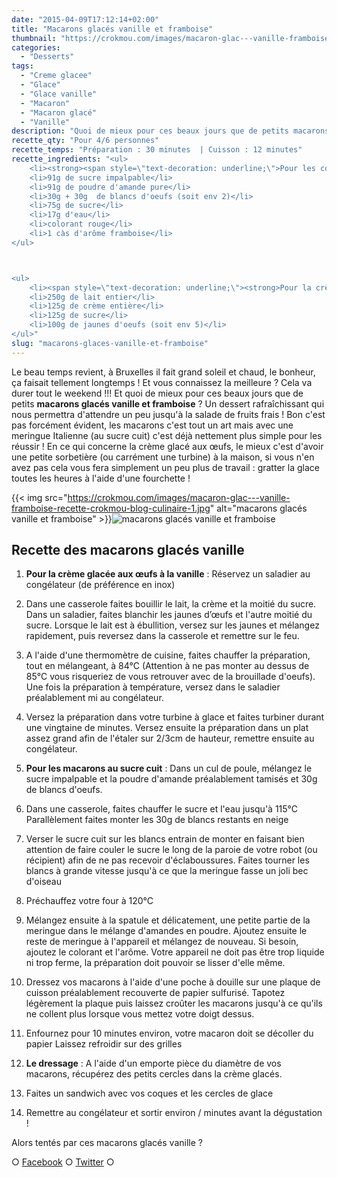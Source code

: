 ```yaml
---
date: "2015-04-09T17:12:14+02:00"
title: "Macarons glacés vanille et framboise"
thumbnail: "https://crokmou.com/images/macaron-glac---vanille-framboise-recette-crokmou-blog-culinaire-2.jpg"
categories:
  - "Desserts"
tags:
  - "Creme glacee"
  - "Glace"
  - "Glace vanille"
  - "Macaron"
  - "Macaron glacé"
  - "Vanille"
description: "Quoi de mieux pour ces beaux jours que de petits macarons glacés vanille et framboise ? Un dessert rafraîchissant en attendant la salade de fruits frais !"
recette_qty: "Pour 4/6 personnes"
recette_temps: "Préparation : 30 minutes  | Cuisson : 12 minutes"
recette_ingredients: "<ul>
	<li><strong><span style=\"text-decoration: underline;\">Pour les coques de macarons :</span></strong></li>
	<li>91g de sucre impalpable</li>
	<li>91g de poudre d'amande pure</li>
	<li>30g + 30g  de blancs d'oeufs (soit env 2)</li>
	<li>75g de sucre</li>
	<li>17g d'eau</li>
	<li>colorant rouge</li>
	<li>1 càs d'arôme framboise</li>
</ul>



<ul>
	<li><span style=\"text-decoration: underline;\"><strong>Pour la crème glacée à la vanille</strong></span></li>
	<li>250g de lait entier</li>
	<li>125g de crème entière</li>
	<li>125g de sucre</li>
	<li>100g de jaunes d'oeufs (soit env 5)</li>
</ul>"
slug: "macarons-glaces-vanille-et-framboise"
---
```


Le beau temps revient, à Bruxelles il fait grand soleil et chaud, le bonheur, ça faisait tellement longtemps ! Et vous connaissez la meilleure ? Cela va durer tout le weekend !!! Et quoi de mieux pour ces beaux jours que de petits **macarons glacés vanille et framboise** ? Un dessert rafraîchissant qui nous permettra d'attendre un peu jusqu'à la salade de fruits frais ! Bon c'est pas forcément évident, les macarons c'est tout un art mais avec une meringue Italienne (au sucre cuit) c'est déjà nettement plus simple pour les réussir ! En ce qui concerne la crème glacé aux œufs, le mieux c'est d'avoir une petite sorbetière (ou carrément une turbine) à la maison, si vous n'en avez pas cela vous fera simplement un peu plus de travail : gratter la glace toutes les heures à l'aide d'une fourchette !

{{< img src="https://crokmou.com/images/macaron-glac---vanille-framboise-recette-crokmou-blog-culinaire-1.jpg" alt="macarons glacés vanille et framboise" >}}![macarons glacés vanille et framboise](https://crokmou.com/images/macaron-glac---vanille-framboise-recette-crokmou-blog-culinaire.jpg)

## Recette des macarons glacés vanille

1.  **Pour la crème glacée aux œufs à la vanille** : Réservez un saladier au congélateur (de préférence en inox)
2.  Dans une casserole faites bouillir le lait, la crème et la moitié du sucre. Dans un saladier, faites blanchir les jaunes d’œufs et l'autre moitié du sucre. Lorsque le lait est à ébullition, versez sur les jaunes et mélangez rapidement, puis reversez dans la casserole et remettre sur le feu.
3.  A l'aide d'une thermomètre de cuisine, faites chauffer la préparation, tout en mélangeant, à 84°C (Attention à ne pas monter au dessus de 85°C vous risqueriez de vous retrouver avec de la brouillade d'oeufs). Une fois la préparation à température, versez dans le saladier préalablement mi au congélateur.
4.  Versez la préparation dans votre turbine à glace et faites turbiner durant une vingtaine de minutes. Versez ensuite la préparation dans un plat assez grand afin de l'étaler sur 2/3cm de hauteur, remettre ensuite au congélateur.

1.  **Pour les macarons au sucre cuit** : Dans un cul de poule, mélangez le sucre impalpable et la poudre d'amande préalablement tamisés et 30g de blancs d'oeufs.
2.  Dans une casserole, faites chauffer le sucre et l'eau jusqu'à 115°C Parallèlement faites monter les 30g de blancs restants en neige
3.  Verser le sucre cuit sur les blancs entrain de monter en faisant bien attention de faire couler le sucre le long de la paroie de votre robot (ou récipient) afin de ne pas recevoir d'éclaboussures. Faites tourner les blancs à grande vitesse jusqu'à ce que la meringue fasse un joli bec d'oiseau
4.  Préchauffez votre four à 120°C
5.  Mélangez ensuite à la spatule et délicatement, une petite partie de la meringue dans le mélange d'amandes en poudre. Ajoutez ensuite le reste de meringue à l'appareil et mélangez de nouveau. Si besoin, ajoutez le colorant et l'arôme. Votre appareil ne doit pas être trop liquide ni trop ferme, la préparation doit pouvoir se lisser d'elle même.
6.  Dressez vos macarons à l'aide d'une poche à douille sur une plaque de cuisson préalablement recouverte de papier sulfurisé. Tapotez légèrement la plaque puis laissez croûter les macarons jusqu'à ce qu'ils ne collent plus lorsque vous mettez votre doigt dessus.
7.  Enfournez pour 10 minutes environ, votre macaron doit se décoller du papier Laissez refroidir sur des grilles

1.  **Le dressage** : A l'aide d'un emporte pièce du diamètre de vos macarons, récupérez des petits cercles dans la crème glacés.
2.  Faites un sandwich avec vos coques et les cercles de glace
3.  Remettre au congélateur et sortir environ / minutes avant la dégustation !

Alors tentés par ces macarons glacés vanille ?

○ [Facebook](https://www.facebook.com/crokmou.blog) ○ [Twitter](https://twitter.com/Crokmou) ○